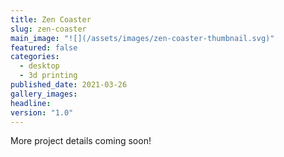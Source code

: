 ```yaml
---
title: Zen Coaster
slug: zen-coaster
main_image: "![](/assets/images/zen-coaster-thumbnail.svg)"
featured: false
categories:
  - desktop
  - 3d printing
published_date: 2021-03-26
gallery_images: 
headline: 
version: "1.0"
---
```


More project details coming soon!